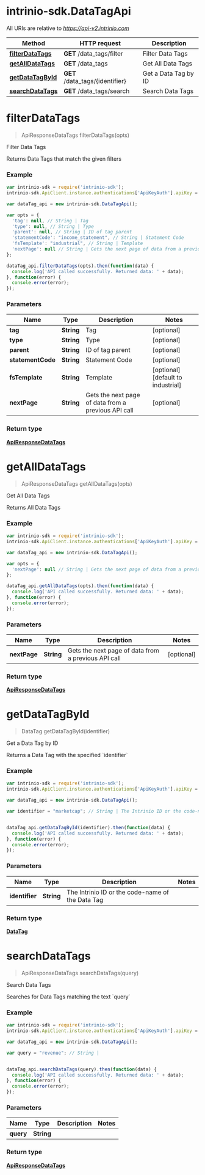 # intrinio-sdk.DataTagApi

All URIs are relative to *https://api-v2.intrinio.com*

Method | HTTP request | Description
------------- | ------------- | -------------
[**filterDataTags**](DataTagApi.md#filterDataTags) | **GET** /data_tags/filter | Filter Data Tags
[**getAllDataTags**](DataTagApi.md#getAllDataTags) | **GET** /data_tags | Get All Data Tags
[**getDataTagById**](DataTagApi.md#getDataTagById) | **GET** /data_tags/{identifier} | Get a Data Tag by ID
[**searchDataTags**](DataTagApi.md#searchDataTags) | **GET** /data_tags/search | Search Data Tags


<a name="filterDataTags"></a>
# **filterDataTags**
> ApiResponseDataTags filterDataTags(opts)

Filter Data Tags

Returns Data Tags that match the given filters

### Example
```javascript
var intrinio-sdk = require('intrinio-sdk');
intrinio-sdk.ApiClient.instance.authentications['ApiKeyAuth'].apiKey = "YOUR API KEY";

var dataTag_api = new intrinio-sdk.DataTagApi();

var opts = { 
  'tag': null, // String | Tag
  'type': null, // String | Type
  'parent': null, // String | ID of tag parent
  'statementCode': "income_statement", // String | Statement Code
  'fsTemplate': "industrial", // String | Template
  'nextPage': null // String | Gets the next page of data from a previous API call
};

dataTag_api.filterDataTags(opts).then(function(data) {
  console.log('API called successfully. Returned data: ' + data);
}, function(error) {
  console.error(error);
});
```

### Parameters

Name | Type | Description  | Notes
------------- | ------------- | ------------- | -------------
 **tag** | **String**| Tag | [optional] 
 **type** | **String**| Type | [optional] 
 **parent** | **String**| ID of tag parent | [optional] 
 **statementCode** | **String**| Statement Code | [optional] 
 **fsTemplate** | **String**| Template | [optional] [default to industrial]
 **nextPage** | **String**| Gets the next page of data from a previous API call | [optional] 

### Return type

[**ApiResponseDataTags**](ApiResponseDataTags.md)

<a name="getAllDataTags"></a>
# **getAllDataTags**
> ApiResponseDataTags getAllDataTags(opts)

Get All Data Tags

Returns All Data Tags

### Example
```javascript
var intrinio-sdk = require('intrinio-sdk');
intrinio-sdk.ApiClient.instance.authentications['ApiKeyAuth'].apiKey = "YOUR API KEY";

var dataTag_api = new intrinio-sdk.DataTagApi();

var opts = { 
  'nextPage': null // String | Gets the next page of data from a previous API call
};

dataTag_api.getAllDataTags(opts).then(function(data) {
  console.log('API called successfully. Returned data: ' + data);
}, function(error) {
  console.error(error);
});
```

### Parameters

Name | Type | Description  | Notes
------------- | ------------- | ------------- | -------------
 **nextPage** | **String**| Gets the next page of data from a previous API call | [optional] 

### Return type

[**ApiResponseDataTags**](ApiResponseDataTags.md)

<a name="getDataTagById"></a>
# **getDataTagById**
> DataTag getDataTagById(identifier)

Get a Data Tag by ID

Returns a Data Tag with the specified &#x60;identifier&#x60;

### Example
```javascript
var intrinio-sdk = require('intrinio-sdk');
intrinio-sdk.ApiClient.instance.authentications['ApiKeyAuth'].apiKey = "YOUR API KEY";

var dataTag_api = new intrinio-sdk.DataTagApi();

var identifier = "marketcap"; // String | The Intrinio ID or the code-name of the Data Tag


dataTag_api.getDataTagById(identifier).then(function(data) {
  console.log('API called successfully. Returned data: ' + data);
}, function(error) {
  console.error(error);
});
```

### Parameters

Name | Type | Description  | Notes
------------- | ------------- | ------------- | -------------
 **identifier** | **String**| The Intrinio ID or the code-name of the Data Tag | 

### Return type

[**DataTag**](DataTag.md)

<a name="searchDataTags"></a>
# **searchDataTags**
> ApiResponseDataTags searchDataTags(query)

Search Data Tags

Searches for Data Tags matching the text &#x60;query&#x60;

### Example
```javascript
var intrinio-sdk = require('intrinio-sdk');
intrinio-sdk.ApiClient.instance.authentications['ApiKeyAuth'].apiKey = "YOUR API KEY";

var dataTag_api = new intrinio-sdk.DataTagApi();

var query = "revenue"; // String | 


dataTag_api.searchDataTags(query).then(function(data) {
  console.log('API called successfully. Returned data: ' + data);
}, function(error) {
  console.error(error);
});
```

### Parameters

Name | Type | Description  | Notes
------------- | ------------- | ------------- | -------------
 **query** | **String**|  | 

### Return type

[**ApiResponseDataTags**](ApiResponseDataTags.md)

